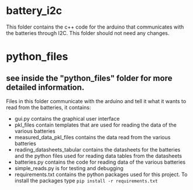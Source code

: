 # battery_i2c
This folder contains the c++ code for the arduino that communicates with the batteries through I2C. This folder should not need any changes.

# python_files
## see inside the "python_files" folder for more detailed information.

Files in this folder communicate with the arduino and tell it what it wants to read from the batteries, it contains:
- gui.py contains the graphical user interface
- pkl_files contain templates that are used for reading the data of the various batteries
- measured_data_pkl_files contains the data read from the various batteries
- reading_datasheets_tabular contains the datasheets for the batteries and the python files used for reading data tables from the datasheets
- batteries.py contains the code for reading data of the various batteries
- simple_reads.py is for testing and debugging
- requirements.txt contains the python packages used for this project. To install the packages type `pip install -r requirements.txt`